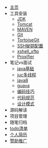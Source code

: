 * [主页](helloword.md)
* 工具安装
  * [JDK](java/07jdk_install.md "jdk安装")
  * [Tomcat](java/08tomcat_install.md "tomcat安装")
  * [MAVEN](java/09maven_install.md "MAVEN安装")
  * [Git](java/10git_install.md "Git安装")
  * [TortoiseGit](java/11TortoiseGit_install.md "TortoiseGit安装")
  * [SSH秘钥配置](java/12SSH_privatekey_config.md "SSH秘钥配置")
  * [xshell_xftp](java/13xshell_xftp.md "xshell_xftp安装配置")
  * [Proxifier](java/66Proxifier_global_agent.md "Proxifier全局代理")
* 笔记vs面试
  * [java基础](java/01java_basic.md "java入门")
  * [juc多线程](java/02juc_multi_thread.md "并发编程")
  * [java8](java/03java8.md "jdk1.8特性")
  * [guava](java/04guava.md "guava编程")
  * [编码技巧](java/05program_tech.md "编码技巧")
  * [代码规范](java/06code_standard.md "代码规范")
  * [设计模式](java/99设计模式.md "设计模式")
* 源码解读
* 项目管理
* 随笔归档
* [todo清单](java/todo_list.md "待办清单")
* [个人简历](java/14resume_cv.md "个人简历")
* [赞助推广](java/80sponsor_promotion.md "赞助推广")
